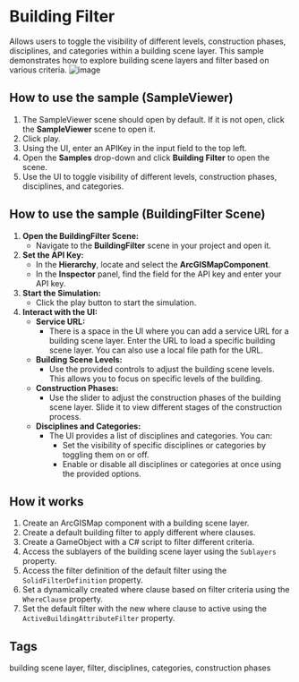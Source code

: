 # Building Filter

Allows users to toggle the visibility of different levels, construction phases, disciplines, and categories within a building scene layer. This sample demonstrates how to explore building scene layers and filter based on various criteria.
![image](https://github.com/user-attachments/assets/7103183b-a46b-45ca-8c7f-5224d24ea0a1)

## How to use the sample (SampleViewer)

1. The SampleViewer scene should open by default. If it is not open, click the **SampleViewer** scene to open it.
2. Click play.
3. Using the UI, enter an APIKey in the input field to the top left.
4. Open the **Samples** drop-down and click **Building Filter** to open the scene.
5. Use the UI to toggle visibility of different levels, construction phases, disciplines, and categories.

## How to use the sample (BuildingFilter Scene)

1. **Open the BuildingFilter Scene:**
   - Navigate to the **BuildingFilter** scene in your project and open it.
2. **Set the API Key:**
   - In the **Hierarchy**, locate and select the **ArcGISMapComponent**.
   - In the **Inspector** panel, find the field for the API key and enter your API key.
3. **Start the Simulation:**
   - Click the play button to start the simulation.
4. **Interact with the UI:**
   - **Service URL:**
     - There is a space in the UI where you can add a service URL for a building scene layer. Enter the URL to load a specific building scene layer. You can also use a local file path for the URL.
   - **Building Scene Levels:**
     - Use the provided controls to adjust the building scene levels. This allows you to focus on specific levels of the building.
   - **Construction Phases:**
     - Use the slider to adjust the construction phases of the building scene layer. Slide it to view different stages of the construction process.
   - **Disciplines and Categories:**
     - The UI provides a list of disciplines and categories. You can:
       - Set the visibility of specific disciplines or categories by toggling them on or off.
       - Enable or disable all disciplines or categories at once using the provided options.

## How it works

1. Create an ArcGISMap component with a building scene layer.
2. Create a default building filter to apply different where clauses.
3. Create a GameObject with a C# script to filter different criteria.
4. Access the sublayers of the building scene layer using the `Sublayers` property.
5. Access the filter definition of the default filter using the `SolidFilterDefinition` property.
6. Set a dynamically created where clause based on filter criteria using the `WhereClause` property.
7. Set the default filter with the new where clause to active using the `ActiveBuildingAttributeFilter` property.

## Tags

building scene layer, filter, disciplines, categories, construction phases
